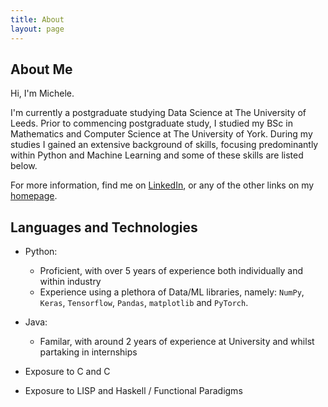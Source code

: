 ```yaml
---
title: About
layout: page
---
```

## About Me

Hi, I'm Michele. 

I'm currently a postgraduate studying Data Science at The University of Leeds. Prior to commencing postgraduate study, I studied my BSc in Mathematics and Computer Science at The University of York. During my studies I gained an extensive background of skills, focusing predominantly within Python and Machine Learning and some of these skills are listed below. 

For more information, find me on [LinkedIn](https://www.linkedin.com/in/pascalemp/), or any of the other links on my [homepage](https://pascalemp.github.io/).   

## Languages and Technologies

- Python:
    
    - Proficient, with over 5 years of experience both individually and within industry
    - Experience using a plethora of Data/ML libraries, namely: 
        ```NumPy```, ```Keras```, ```Tensorflow```, ```Pandas```, ```matplotlib``` and ```PyTorch```.

- Java:
    
    - Familar, with around 2 years of experience at University and whilst partaking in internships

- Exposure to C and C

- Exposure to LISP and Haskell / Functional Paradigms


